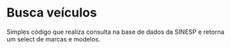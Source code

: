 # Busca veículos
Simples código que realiza consulta na base de dados da SINESP e retorna um select de marcas e modelos.



